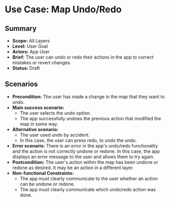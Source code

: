 # Use Case: Map Undo/Redo

## Summary

- **Scope:** All Layers
- **Level:** User Goal
- **Actors:** App User
- **Brief:** The user can undo or redo their actions in the app to correct mistakes or revert changes.
- **Status:** Draft

## Scenarios

- **Precondition:**
  The user has made a change in the map that they want to undo.
- **Main success scenario:**
  - The user selects the undo option.
  - The app successfully undoes the previous action that modified the map in some way.
- **Alternative scenario:**
  - The user used undo by accident.
  - In this case, the user can press redo, to undo the undo.
- **Error scenario:**
  There is an error in the app's undo/redo functionality and the action is not correctly undone or redone.
  In this case, the app displays an error message to the user and allows them to try again.
- **Postcondition:**
  The user's action within the map has been undone or redone as desired.
  It may be an action in a different layer.
- **Non-functional Constraints:**
  - The app must clearly communicate to the user whether an action can be undone or redone.
  - The app must clearly communicate which undo/redo action was done.
